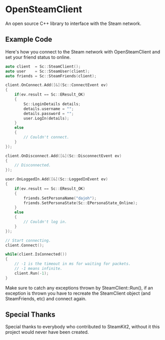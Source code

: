 OpenSteamClient
===============

An open source C++ library to interface with the Steam network.

Example Code
------------

Here's how you connect to the Steam network with OpenSteamClient and set your friend status to online.

```cpp
auto client  = Sc::SteamClient();
auto user    = Sc::SteamUser(client);
auto friends = Sc::SteamFriends(client);

client.OnConnect.Add([&](Sc::ConnectEvent ev)
{
    if(ev.result == Sc::EResult_OK)
	{
		Sc::LoginDetails details;
		details.username = "";
		details.password = "";
		user.LogIn(details);
	}
	else
	{
		// Couldn't connect.
	}
});

client.OnDisconnect.Add([&](Sc::DisconnectEvent ev)
{
	// Disconnected.
});

user.OnLoggedIn.Add([&](Sc::LoggedInEvent ev)
{
	if(ev.result == Sc::EResult_OK)
	{
		friends.SetPersonaName("dajoh");
		friends.SetPersonaState(Sc::EPersonaState_Online);
	}
	else
	{
		// Couldn't log in.
	}
});

// Start connecting.
client.Connect();

while(client.IsConnected())
{
	// -1 is the timeout in ms for waiting for packets.
	// -1 means infinite.
	client.Run(-1);
}
```

Make sure to catch any exceptions thrown by SteamClient::Run(), if an exception is thrown you have to recreate the SteamClient object (and SteamFriends, etc) and connect again.

Special Thanks
--------------

Special thanks to everybody who contributed to SteamKit2, without it this project would never have been created.